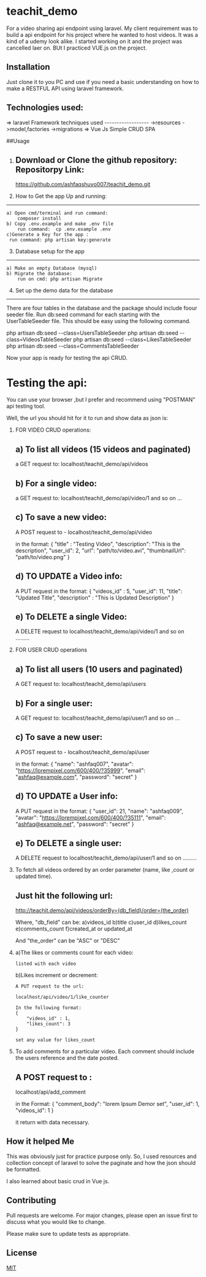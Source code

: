 # teachit_demo
For a video sharing api endpoint using laravel. My client requirement was to build a api endpoint for his project where he wanted to host videos. It was a kind of a udemy look alike. I started working on it and the project was cancelled laer on. BUt I practiced VUE.js on the project.

## Installation

Just clone it to you PC and use if you need a basic understanding on how to make a RESTFUL API using laravel framework.

## Technologies used:
=> laravel Framework
    techniques used
    ------------------
    ->resources
    ->model,factories
    ->migrations
=> Vue Js
    Simple CRUD SPA

##Usage

1. Download or Clone the github repository:
    Repositorpy Link:
    -----------------
    https://github.com/ashfaqshuvo007/teachit_demo.git

2. How to Get the app Up and running:
---------------------------------------    
    a) Open cmd/terminal and run command:
        composer install
    b) Copy .env.example and make .env file
        run command:  cp .env.example .env
    c)Generate a Key for the app :
     run command: php artisan key:generate


3) Database setup for the app
--------------------------------
    a) Make an empty Database (mysql)
    b) Migrate the database:
        run on cmd: php artisan Migrate

4) Set up the demo data for the database
------------------------------------------

There are four tables in the database and the package should include foour seeder file. Run db:seed command for each starting with the UserTableSeeder file.
This should be easy using the following command.

php artisan db:seed --class=UsersTableSeeder
php artisan db:seed --class=VideosTableSeeder
php artisan db:seed --class=LikesTableSeeder
php artisan db:seed --class=CommentsTableSeeder

Now your app is ready for testing the api CRUD.



Testing the api:
=================

You can use your browser ,but I prefer and recommend using "POSTMAN" api testing tool.

Well, the url you should hit for it to run and show data as json is: 

1) FOR VIDEO CRUD operations:

    a) To list all videos (15 videos and paginated)
    ------------------------------------------------

    a GET request to:
    localhost/teachit_demo/api/videos

    b) For a single video:
    ------------------------

    a GET request to:
    localhost/teachit_demo/api/video/1 and  so on ...

    c) To save a new video:
    ------------------------
    A POST request to -
    localhost/teachit_demo/api/video

    in the format:
    {
        "title" : "Testing Video",
        "description": "This is the description",
        "user_id": 2,
        "url": "path/to/video.avi",
        "thumbnailUrl": "path/to/video.png"
    }

    d) TO UPDATE a Video info:
    ---------------------------
    A PUT request in the format:
    {
        "videos_id" : 5,
        "user_id": 11,
        "title":  "Updated Title",
        "description" : "This is Updated Description"
    }

    e) To DELETE  a single Video:
    --------------------------------

    A DELETE request to 
    localhost/teachit_demo/api/video/1 and so on .........


2) FOR USER CRUD operations

    a) To list all users (10 users and paginated)
    ------------------------------------------------

    A GET request to:
    localhost/teachit_demo/api/users

    b) For a single user:
    ------------------------

    A GET request to:
    localhost/teachit_demo/api/user/1 and  so on ...

    c) To save a new user:
    ------------------------
    A POST request to -
    localhost/teachit_demo/api/user

    in the format:
    {
        "name": "ashfaq007",
        "avatar": "https://lorempixel.com/600/400/?35999",
        "email": "ashfaq@example.com",
        "password": "secret"
    }

    d) TO UPDATE a User info:
    ---------------------------
    A PUT request in the format:
    {
        "user_id": 21,
        "name": "ashfaq009",
        "avatar": "https://lorempixel.com/600/400/?35111",
        "email": "ashfaq@example.net",
        "password": "secret"
    }

    e) To DELETE  a single user:
    --------------------------------

    A DELETE request to 
    localhost/teachit_demo/api/user/1 and so on .........


3) To fetch all videos ordered by an order parameter (name, like ,count or updated time).

    Just hit the following url:
    ----------------------------

    http://teachit.demo/api/videos/orderBy=(db_field)/order=(the_order)

    Where, "db_field" can be:
            a)videos_id
            b)title
            c)user_id
            d)likes_count
            e)comments_count
            f)created_at or updated_at

    And "the_order" can be "ASC" or "DESC"


4)  a)The likes or comments count for each video:

        listed with each video

    b)Likes increment or decrement: 

        A PUT request to the url:

        localhost/api/video/1/like_counter

        In the following format:
        {
            "videos_id" : 1,
            "likes_count": 3 
        }

        set any value for likes_count

5) To add  comments for a particular video. Each comment should include the users reference and the date posted.

    A POST request to : 
    -------------------
    localhost/api/add_comment

    in the Format: 
    {
        "comment_body": "lorem Ipsum Demor set",
        "user_id": 1,
        "videos_id": 1
    }

    it return with data necessary.


## How it helped Me

This was obviously just for practice purpose only. So, I used resources and collection concept of laravel to solve the paginate and how the json should be formatted. 

I also learned about basic crud in Vue js.

## Contributing
Pull requests are welcome. For major changes, please open an issue first to discuss what you would like to change.

Please make sure to update tests as appropriate.

## License
[MIT](https://choosealicense.com/licenses/mit/)